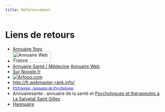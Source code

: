 ```yaml
---
title: Référencement
---
```


# Liens de retours

- [Annuaire 1two](http://www.1two.org)
- <a href="http://www.annuaire-web-france.com/vote-annuaire-web-france.php?id_site_vote=86143" target="_blank"><img src="http://www.annuaire-web-france.com/images/logo-annuaire-web-france.gif" width="120" height="35" border="0" alt="Annuaire Web France"></a>
- <a href="http://www.annuaire-web-france.com/annuaire-sante-medecine.php">Annuaire Santé / Médecine</a> <a href="http://www.annuaire-web-france.com">Annuaire Web</a>
- <a href='http://www.noogle.fr/'>Sur Noogle.fr</a>
- <a href="http://guide.arfooo.com/" title="Guide web Arfooo" target="_blank"><img src="http://guide.arfooo.com/images/annuaire-gratuit-8.png" alt="Arfooo.com" border="0" /></a>
- <a href="http://fr.webmaster-rank.info/">http://fr.webmaster-rank.info/</a>
- <a href="http://www.psynergie.com" target="_blank"><font color="#0000FF" face="Verdana" size="2">PSYnergie, Annuaire de Psychologie</font></a>
- Annuairesante : annuaire de la santé et <a href="http://www.annuairesante.com/psychologue/la-salvetat-saint-gilles-31880" rel="notrack" target="_blank" title="Psychologues et thérapeutes La Salvetat Saint Gilles">Psychologues et thérapeutes à La Salvetat Saint Gilles</a>
- <a href="http://www.hannuaire.fr/" title="Annuaire web de qualité">Hannuaire</a>
